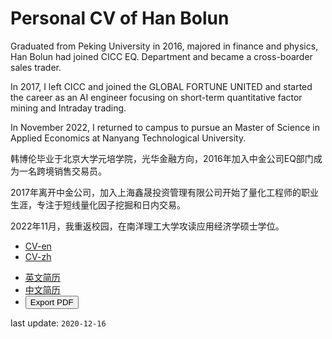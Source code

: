 <script>
var doc = new jsPDF();
var specialElementHandlers = {
    '#editor': function (element, renderer) {
        return true;
    }
};

$('#cmd').click(function () {
    doc.fromHTML($('#content').html(), 15, 15, {
        'width': 170,
            'elementHandlers': specialElementHandlers
    });
    doc.save('cv.pdf');
});
</script>

# Personal CV of Han Bolun

<p>
Graduated from Peking University in 2016, majored in finance and physics, Han Bolun had joined CICC EQ. Department and became a cross-boarder sales trader. 

In 2017, I left CICC and joined the GLOBAL FORTUNE UNITED and started the career as an AI engineer focusing on short-term quantitative factor mining and Intraday trading.

In November 2022, I returned to campus to pursue an Master of Science in Applied Economics at Nanyang Technological University.
</p>

<p>
韩博伦毕业于北京大学元培学院，光华金融方向，2016年加入中金公司EQ部门成为一名跨境销售交易员。

2017年离开中金公司，加入上海鑫晟投资管理有限公司开始了量化工程师的职业生涯，专注于短线量化因子挖掘和日内交易。

2022年11月，我重返校园，在南洋理工大学攻读应用经济学硕士学位。
</p>

<ul>
    <li><a href="https://BolunHan.github.io/CV/en">CV-en</a></li>
    <li><a href="https://BolunHan.github.io/CV/zh">CV-zh</a></li>
</ul>

<ul>
    <li><a href="https://BolunHan.github.io/CV/en">英文简历</a></li>
    <li><a href="https://BolunHan.github.io/CV/zh">中文简历</a></li>
    <li><button id="cmd">Export PDF</button></li>
</ul>

last update: `2020-12-16`

